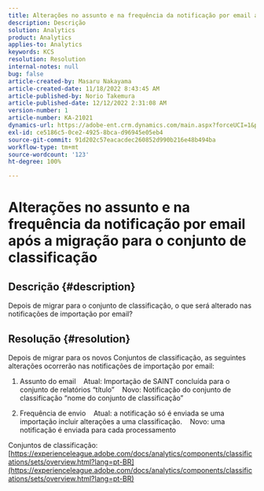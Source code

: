 ```yaml
---
title: Alterações no assunto e na frequência da notificação por email após a migração para o conjunto de classificação
description: Descrição
solution: Analytics
product: Analytics
applies-to: Analytics
keywords: KCS
resolution: Resolution
internal-notes: null
bug: false
article-created-by: Masaru Nakayama
article-created-date: 11/18/2022 8:43:45 AM
article-published-by: Norio Takemura
article-published-date: 12/12/2022 2:31:08 AM
version-number: 1
article-number: KA-21021
dynamics-url: https://adobe-ent.crm.dynamics.com/main.aspx?forceUCI=1&pagetype=entityrecord&etn=knowledgearticle&id=cb889f1b-1d67-ed11-9561-6045bd006239
exl-id: ce5186c5-0ce2-4925-8bca-d96945e05eb4
source-git-commit: 91d202c57eacacdec260852d990b216e48b494ba
workflow-type: tm+mt
source-wordcount: '123'
ht-degree: 100%

---
```


# Alterações no assunto e na frequência da notificação por email após a migração para o conjunto de classificação

## Descrição {#description}

Depois de migrar para o conjunto de classificação, o que será alterado nas notificações de importação por email?
<br>

## Resolução {#resolution}


Depois de migrar para os novos Conjuntos de classificação, as seguintes alterações ocorrerão nas notificações de importação por email:



1. Assunto do email
   Atual: Importação de SAINT concluída para o conjunto de relatórios “título”
   Novo: Notificação do conjunto de classificação “nome do conjunto de classificação”

2. Frequência de envio
   Atual: a notificação só é enviada se uma importação incluir alterações a uma classificação.
   Novo: uma notificação é enviada para cada processamento

Conjuntos de classificação:
[https://experienceleague.adobe.com/docs/analytics/components/classifications/sets/overview.html?lang=pt-BR](https://experienceleague.adobe.com/docs/analytics/components/classifications/sets/overview.html?lang=pt-BR)
